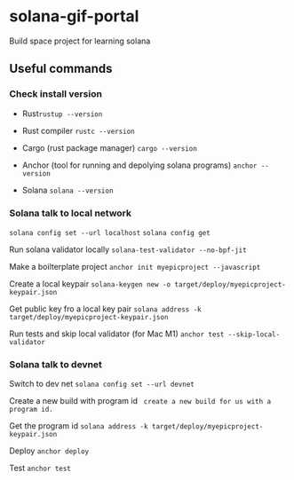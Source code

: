# solana-gif-portal
Build space project for learning solana

## Useful commands

### Check install version

+ Rust`rustup --version`

+ Rust compiler `rustc --version`

+ Cargo (rust package manager) `cargo --version`

+ Anchor (tool for running and depolying solana programs) `anchor --version`

+ Solana `solana --version`

### Solana talk to local network
`solana config set --url localhost`
`solana config get`

Run solana validator locally
`solana-test-validator --no-bpf-jit`

Make a boilterplate project
`anchor init myepicproject --javascript`

Create a local keypair
`solana-keygen new -o target/deploy/myepicproject-keypair.json`

Get public key fro a local key pair
`solana address -k target/deploy/myepicproject-keypair.json`

Run tests and skip local validator (for Mac M1)
`anchor test --skip-local-validator`

### Solana talk to devnet

Switch to dev net
`solana config set --url devnet`

Create a new build with program id
` create a new build for us with a program id.`

Get the program id
`solana address -k target/deploy/myepicproject-keypair.json`

Deploy
`anchor deploy`

Test
`anchor test`
